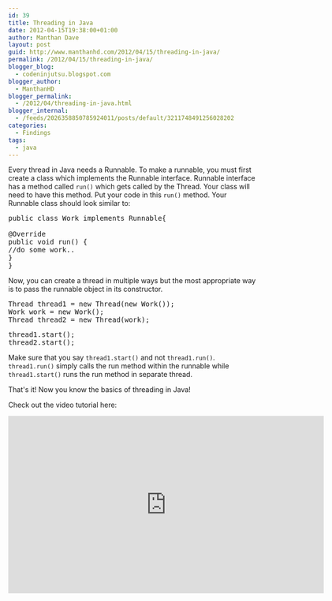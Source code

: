 ```yaml
---
id: 39
title: Threading in Java
date: 2012-04-15T19:38:00+01:00
author: Manthan Dave
layout: post
guid: http://www.manthanhd.com/2012/04/15/threading-in-java/
permalink: /2012/04/15/threading-in-java/
blogger_blog:
  - codeninjutsu.blogspot.com
blogger_author:
  - ManthanHD
blogger_permalink:
  - /2012/04/threading-in-java.html
blogger_internal:
  - /feeds/2026358850785924011/posts/default/3211748491256028202
categories:
  - Findings
tags:
  - java
---
```

Every thread in Java needs a Runnable. To make a runnable, you must first create a class which implements the Runnable interface. Runnable interface has a method called <code>run()</code> which gets called by the Thread. Your class will need to have this method. Put your code in this <code>run()</code> method. Your Runnable class should look similar to:
<pre class="lang:java">public class Work implements Runnable{

@Override
public void run() {
//do some work..
}
}
</pre>
Now, you can create a thread in multiple ways but the most appropriate way is to pass the runnable object in its constructor.
<pre class="lang:java">Thread thread1 = new Thread(new Work());
Work work = new Work();
Thread thread2 = new Thread(work);</pre>
<pre class="lang:java">thread1.start();
thread2.start();
</pre>
Make sure that you say <code>thread1.start()</code> and not <code>thread1.run()</code>. <code>thread1.run()</code> simply calls the run method within the runnable while <code>thread1.start()</code> runs the run method in separate thread.

That's it! Now you know the basics of threading in Java!

Check out the video tutorial here:
<iframe width="640" height="360" allowfullscreen="allowfullscreen" frameborder="0" src="http://www.youtube.com/embed/videoseries?list=PL4DD8CFBE563F29AC&amp;hl=en_US"></iframe>